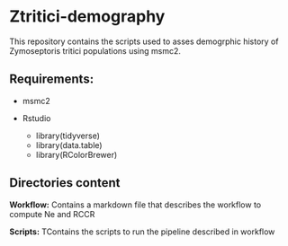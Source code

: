 # Ztritici-demography

This repository contains the scripts used to asses demogrphic history of Zymoseptoris tritici populations using msmc2.


## Requirements:
- msmc2

- Rstudio
  - library(tidyverse)
  - library(data.table)
  - library(RColorBrewer)

## Directories content

**Workflow:** Contains a markdown file that describes the workflow to compute Ne and RCCR

**Scripts:** TContains the scripts to run the pipeline described in workflow
